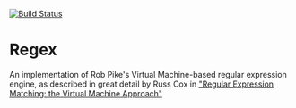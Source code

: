 
[![Build Status](https://travis-ci.org/turbolent/Regex.svg?branch=master)](https://travis-ci.org/turbolent/Regex)

# Regex

An implementation of Rob Pike's Virtual Machine-based regular expression engine, as described in great detail by Russ Cox in ["Regular Expression Matching: the Virtual Machine Approach"](http://swtch.com/~rsc/regexp/regexp2.html)
